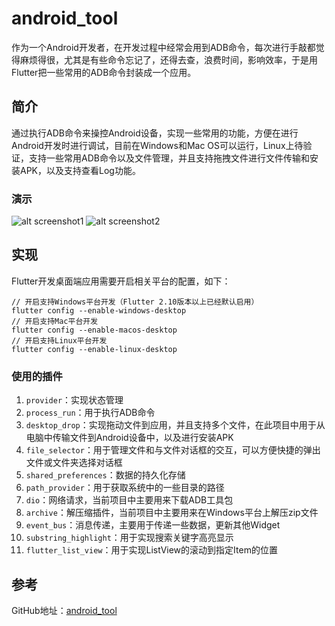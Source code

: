 # android_tool

作为一个Android开发者，在开发过程中经常会用到ADB命令，每次进行手敲都觉得麻烦得很，尤其是有些命令忘记了，还得去查，浪费时间，影响效率，于是用Flutter把一些常用的ADB命令封装成一个应用。

## 简介
通过执行ADB命令来操控Android设备，实现一些常用的功能，方便在进行Android开发时进行调试，目前在Windows和Mac OS可以运行，Linux上待验证，支持一些常用ADB命令以及文件管理，并且支持拖拽文件进行文件传输和安装APK，以及支持查看Log功能。

### 演示
![alt screenshot1]([https://github.com/huangbqsky/flutter-android-toolbox/screenshot/screenshot1.png)
![alt screenshot2](https://github.com/huangbqsky/flutter-android-toolbox/screenshot/screenshot2.png)

## 实现

Flutter开发桌面端应用需要开启相关平台的配置，如下：
```
// 开启支持Windows平台开发（Flutter 2.10版本以上已经默认启用）
flutter config --enable-windows-desktop
// 开启支持Mac平台开发
flutter config --enable-macos-desktop
// 开启支持Linux平台开发
flutter config --enable-linux-desktop
```

### 使用的插件

1. ``provider``：实现状态管理
2. ``process_run``：用于执行ADB命令
3. ``desktop_drop``：实现拖动文件到应用，并且支持多个文件，在此项目中用于从电脑中传输文件到Android设备中，以及进行安装APK
4. ``file_selector``：用于管理文件和与文件对话框的交互，可以方便快捷的弹出文件或文件夹选择对话框
5. ``shared_preferences``：数据的持久化存储
6. ``path_provider``：用于获取系统中的一些目录的路径
7. ``dio``：网络请求，当前项目中主要用来下载ADB工具包
8. ``archive``：解压缩插件，当前项目中主要用来在Windows平台上解压zip文件
9. ``event_bus``：消息传递，主要用于传递一些数据，更新其他Widget
10. ``substring_highlight``：用于实现搜索关键字高亮显示
11. ``flutter_list_view``：用于实现ListView的滚动到指定Item的位置  




## 参考
GitHub地址：[android_tool](https://github.com/EaniaHuui/android_tool)  

